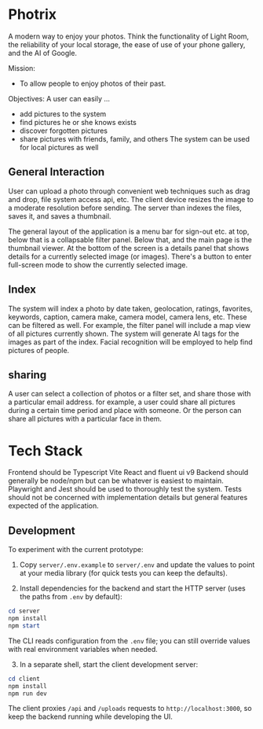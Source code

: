# Photrix
A modern way to enjoy your photos. Think the functionality of Light Room, the reliability of your local storage, the ease of use of your phone gallery, and the AI of Google.

Mission:
- To allow people to enjoy photos of their past.

Objectives:
A user can easily ...
  - add pictures to the system
  - find pictures he or she knows exists
  - discover forgotten pictures
  - share pictures with friends, family, and others
The system can be used for local pictures as well

## General Interaction
User can upload a photo through convenient web techniques such as drag and drop, file system access api, etc. The client device resizes the image to a moderate resolution before sending. The server than indexes the files, saves it, and saves a thumbnail.

The general layout of the application is a menu bar for sign-out etc. at top, below that is a collapsable filter panel. Below that, and the main page is the thumbnail viewer. At the bottom of the screen is a details panel that shows details for a currently selected image (or images). There's a button to enter full-screen mode to show the currently selected image.

## Index
The system will index a photo by date taken, geolocation, ratings, favorites, keywords, caption, camera make, camera model, camera lens, etc. These can be filtered as well. For example, the filter panel will include a map view of all pictures currently shown. The system will generate AI tags for the images as part of the index. Facial recognition will be employed to help find pictures of people.

## sharing
A user can select a collection of photos or a filter set, and share those with a particular email address. 
for example, a user could share all pictures during a certain time period and place with someone. Or the person can share all pictures with a particular face in them.

# Tech Stack
Frontend should be Typescript Vite React and fluent ui v9
Backend should generally be node/npm but can be whatever is easiest to maintain.
Playwright and Jest should be used to thoroughly test the system. Tests should not be concerned with implementation details but general features expected of the application. 

## Development

To experiment with the current prototype:

1. Copy `server/.env.example` to `server/.env` and update the values to point at your media library (for quick tests you can keep the defaults).

2. Install dependencies for the backend and start the HTTP server (uses the paths from `.env` by default):
  ```powershell
  cd server
  npm install
  npm start
  ```
  The CLI reads configuration from the `.env` file; you can still override values with real environment variables when needed.

3. In a separate shell, start the client development server:
  ```powershell
  cd client
  npm install
  npm run dev
  ```

The client proxies `/api` and `/uploads` requests to `http://localhost:3000`, so keep the backend running while developing the UI.